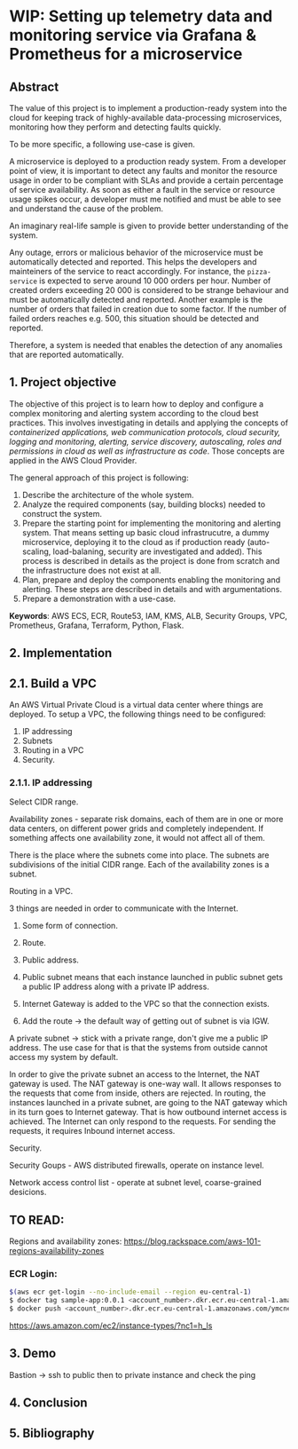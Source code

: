 # WIP: Setting up telemetry data and monitoring service via Grafana & Prometheus for a microservice

## Abstract

The value of this project is to implement a production-ready system into the cloud for keeping track of highly-available data-processing microservices, monitoring how they perform and detecting faults quickly.

To be more specific, a following use-case is given. 

A microservice is deployed to a production ready system. From a developer point of view, it is important to detect any faults and monitor the resource usage in order to be compliant with SLAs and provide a certain percentage of service availability. As soon as either a fault in the service or resource usage spikes occur, a developer must me notified and must be able to see and understand the cause of the problem.

An imaginary real-life sample is given to provide better understanding of the system.

Any outage, errors or malicious behavior of the microservice must be automatically detected and reported. This helps the developers and mainteiners of the service to react accordingly. For instance, the `pizza-service` is expected to serve around 10 000 orders per hour. Number of created orders exceeding 20 000 is considered to be strange behaviour and must be automatically detected and reported. Another example is the number of orders that failed in creation due to some factor. If the number of failed orders reaches e.g. 500, this situation should be detected and reported. 

Therefore, a system is needed that enables the detection of any anomalies that are reported automatically.


## 1. Project objective 

The objective of this project is to learn how to deploy and configure a complex monitoring and alerting system according to the cloud best practices. This involves investigating in details and applying the concepts of *containerized applications, web communication protocols, cloud security, logging and monitoring, alerting, service discovery, autoscaling, roles and permissions in cloud as well as infrastructure as code*. Those concepts are applied in the AWS Cloud Provider. 

The general approach of this project is following:
1. Describe the architecture of the whole system.
2. Analyze the required components (say, building blocks) needed to construct the system.
3. Prepare the starting point for implementing the monitoring and alerting system. That means setting up basic cloud infrastrucutre, a dummy microservice, deploying it to the cloud as if production ready (auto-scaling, load-balaning, security are investigated and added). This process is described in details as the project is done from  scratch and the infrastructure does not exist at all.
4. Plan, prepare and deploy the components enabling the monitoring and alerting. These steps are described in details and with argumentations. 
5. Prepare a demonstration with a use-case. 

**Keywords**: AWS ECS, ECR, Route53, IAM, KMS, ALB, Security Groups, VPC, Prometheus, Grafana, Terraform, Python, Flask.

## 2. Implementation

## 2.1. Build a VPC
An AWS Virtual Private Cloud is a virtual data center where things are deployed. 
To setup a VPC, the following things need to be configured:
1. IP addressing
2. Subnets
3. Routing in a VPC
4. Security. 

### 2.1.1. IP addressing
Select CIDR range.

Availability zones - separate risk domains, each of them are in one or more data centers, on different power grids and completely independent. If something affects one availability zone, it would not affect all of them.

There is the place where the subnets come into place. The subnets are subdivisions of the initial CIDR range. Each of the availability zones is a subnet. 

Routing in a VPC.


3 things are needed in order to communicate with the Internet.
1. Some form of connection.
2. Route.
3. Public address.


1. Public subnet means that each instance launched in public  subnet gets a public IP address along with a private IP address.
2. Internet Gateway is added to the VPC so that the connection exists.
3. Add the  route -> the default  way of getting out of subnet is via IGW.

A private subnet -> stick with a private range, don't give me a public IP address. The use case for that is  that the systems from outside cannot access  my system by default. 

In  order to give the private subnet an access to the Internet, the NAT gateway is used. The NAT gateway is one-way wall. It allows responses to the requests that come from inside, others are rejected.  In routing, the instances launched in a private subnet, are going to the NAT gateway which in its turn goes to Internet gateway. That is how outbound internet access is achieved. The Internet can only respond to the requests. For sending the requests, it requires Inbound internet access. 

Security.

Security Goups - AWS distributed firewalls, operate on instance level.

Network access control list - operate at subnet level, coarse-grained desicions.

## TO  READ:
Regions and availability zones: https://blog.rackspace.com/aws-101-regions-availability-zones



### ECR Login:
```bash
$(aws ecr get-login --no-include-email --region eu-central-1)
$ docker tag sample-app:0.0.1 <account_number>.dkr.ecr.eu-central-1.amazonaws.com/ymcne2019:latest
$ docker push <account_number>.dkr.ecr.eu-central-1.amazonaws.com/ymcne2019:latest
```

https://aws.amazon.com/ec2/instance-types/?nc1=h_ls


## 3. Demo

Bastion -> ssh to public then to private instance and check the ping
## 4. Conclusion

## 5. Bibliography